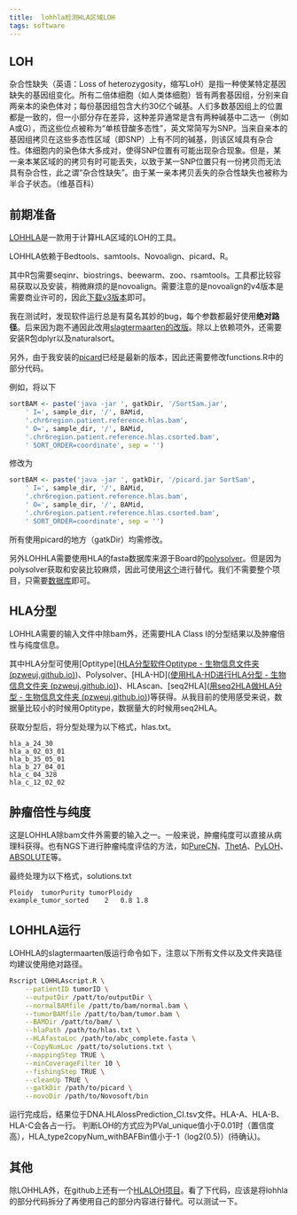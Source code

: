 ```yaml
---
title:  lohhla检测HLA区域LOH
tags: software
---
```




## LOH

杂合性缺失（英语：Loss of heterozygosity，缩写LoH）是指一种使某特定基因缺失的基因组变化。所有二倍体细胞（如人类体细胞）皆有两套基因组，分别来自两亲本的染色体对；每份基因组包含大约30亿个碱基。人们多数基因组上的位置都是一致的，但一小部分存在差异，这种差异通常是含有两种碱基中二选一（例如A或G），而这些位点被称为“单核苷酸多态性”，英文常简写为SNP。当来自亲本的基因组拷贝在这些多态性区域（即SNP）上有不同的碱基，则该区域具有杂合性。体细胞内的染色体大多成对，使得SNP位置有可能出现杂合现象。但是，某一亲本某区域的的拷贝有时可能丢失，以致于某一SNP位置只有一份拷贝而无法具有杂合性，此之谓“杂合性缺失”。由于某一亲本拷贝丢失的杂合性缺失也被称为半合子状态。（维基百科）



## 前期准备

[LOHHLA](https://bitbucket.org/mcgranahanlab/lohhla)是一款用于计算HLA区域的LOH的工具。

LOHHLA依赖于Bedtools、samtools、Novoalign、picard、R。

其中R包需要seqinr、biostrings、beewarm、zoo、rsamtools。工具都比较容易获取以及安装，稍微麻烦的是novoalign。需要注意的是novoalign的v4版本是需要商业许可的，因此[下载v3版本](http://www.novocraft.com/support/download/download.php?filename=V3.09.05/novocraftV3.09.05.Linux3.10.0.tar.gz)即可。


我在测试时，发现软件运行总是有莫名其妙的bug，每个参数都最好使用**绝对路径**。后来因为跑不通因此改用[slagtermaarten的改版](https://github.com/slagtermaarten/LOHHLA)。除以上依赖项外，还需要安装R包dplyr以及naturalsort。

另外，由于我安装的[picard](https://github.com/broadinstitute/picard/releases/tag/2.25.2)已经是最新的版本，因此还需要修改functions.R中的部分代码。

例如，将以下
```R
sortBAM <- paste('java -jar ', gatkDir, '/SortSam.jar', 
	' I=', sample_dir, '/', BAMid,
	'.chr6region.patient.reference.hlas.bam',
	' O=', sample_dir, '/', BAMid,
	'.chr6region.patient.reference.hlas.csorted.bam',
	' SORT_ORDER=coordinate', sep = '')
```

修改为

```R
sortBAM <- paste('java -jar ', gatkDir, '/picard.jar SortSam', 
	' I=', sample_dir, '/', BAMid,
	'.chr6region.patient.reference.hlas.bam',
	' O=', sample_dir, '/', BAMid,
	'.chr6region.patient.reference.hlas.csorted.bam',
	' SORT_ORDER=coordinate', sep = '')
```

所有使用picard的地方（gatkDir）均需修改。

另外LOHHLA需要使用HLA的fasta数据库来源于Board的[polysolver](https://software.broadinstitute.org/cancer/cga/polysolver)。但是因为polysolver获取和安装比较麻烦，因此可使用[这个](https://github.com/jason-weirather/hla-polysolver)进行替代。我们不需要整个项目，只需要[数据库](https://github.com/jason-weirather/hla-polysolver/raw/master/data/abc_complete.fasta)即可。



## HLA分型

LOHHLA需要的输入文件中除bam外，还需要HLA Class I的分型结果以及肿瘤倍性与纯度信息。

其中HLA分型可使用[Optitype]([HLA分型软件Optitype - 生物信息文件夹 (pzweuj.github.io)](https://pzweuj.github.io/2021/04/14/Optitype.html))、Polysolver、[HLA-HD]([使用HLA-HD进行HLA分型 - 生物信息文件夹 (pzweuj.github.io)](https://pzweuj.github.io/2020/07/16/HLA-HD.html))、HLAscan、[seq2HLA]([用seq2HLA做HLA分型 - 生物信息文件夹 (pzweuj.github.io)](https://pzweuj.github.io/2018/03/14/seq2HLA.html))等获得。从我目前的使用感受来说，数据量比较小的时候用Optitype，数据量大的时候用seq2HLA。

获取分型后，将分型处理为以下格式，hlas.txt。

```
hla_a_24_30
hla_a_02_03_01
hla_b_35_05_01
hla_b_27_04_01
hla_c_04_328
hla_c_12_02_02
```



## 肿瘤倍性与纯度

这是LOHHLA除bam文件外需要的输入之一。一般来说，肿瘤纯度可以直接从病理科获得。也有NGS下进行肿瘤纯度评估的方法，如[PureCN](https://github.com/lima1/PureCN)、[ThetA](https://github.com/raphael-group/THetA)、[PyLOH](https://github.com/uci-cbcl/PyLOH)、[ABSOLUTE](https://software.broadinstitute.org/cancer/cga/absolute)等。

最终处理为以下格式，solutions.txt

```
Ploidy	tumorPurity	tumorPloidy	
example_tumor_sorted	2	0.8	1.8	
```



## LOHHLA运行


LOHHLA的slagtermaarten版运行命令如下，注意以下所有文件以及文件夹路径均建议使用绝对路径。

```bash
Rscript LOHHLAscript.R \
	--patientID tumorID \
	--outputDir /patt/to/outputDir \
	--normalBAMfile /patt/to/bam/normal.bam \
	--tumorBAMfile /patt/to/bam/tumor.bam \
	--BAMDir /patt/to/bam/ \
	--hlaPath /path/to/hlas.txt \
	--HLAfastaLoc /path/to/abc_complete.fasta \
	--CopyNumLoc /patt/to/solutions.txt \
	--mappingStep TRUE \
	--minCoverageFilter 10 \
	--fishingStep TRUE \
	--cleanUp TRUE \
	--gatkDir /path/to/picard \
	--novoDir /path/to/Novosoft/bin
```

运行完成后，结果位于DNA.HLAlossPrediction_CI.tsv文件。HLA-A、HLA-B、HLA-C会各占一行。
判断LOH的方式应为PVal_unique值小于0.01时（置信度高），HLA_type2copyNum_withBAFBin值小于-1（log2(0.5)）(待确认)。



## 其他

除LOHHLA外，在github上还有一个[HLALOH项目](https://github.com/Xiaohuaniu0032/HLALOH)。看了下代码，应该是将lohhla的部分代码拆分了再使用自己的部分内容进行替代。可以测试一下。